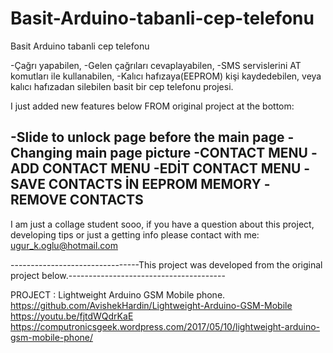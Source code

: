# Basit-Arduino-tabanli-cep-telefonu
Basit Arduino tabanli cep telefonu


-Çağrı yapabilen, 
-Gelen çağrıları cevaplayabilen, 
-SMS servislerini AT komutları ile kullanabilen, 
-Kalıcı hafızaya(EEPROM) kişi kaydedebilen, veya kalıcı hafızadan silebilen
basit bir cep telefonu projesi.



I just added new features below FROM original project at the bottom:

-Slide to unlock page before the main page 
-Changing main page picture
-CONTACT MENU
-ADD CONTACT MENU
-EDİT CONTACT MENU
-SAVE CONTACTS İN EEPROM MEMORY
-REMOVE CONTACTS
-

I am just a collage student sooo, if you have a question about this project, developing tips or just a getting info please contact with me: 
ugur_k.oglu@hotmail.com


--------------------------------This project was developed from the original project below.---------------------------------------

PROJECT      : Lightweight Arduino GSM Mobile phone.
https://github.com/AvishekHardin/Lightweight-Arduino-GSM-Mobile
https://youtu.be/fjtdWQdrKaE
https://computronicsgeek.wordpress.com/2017/05/10/lightweight-arduino-gsm-mobile-phone/
